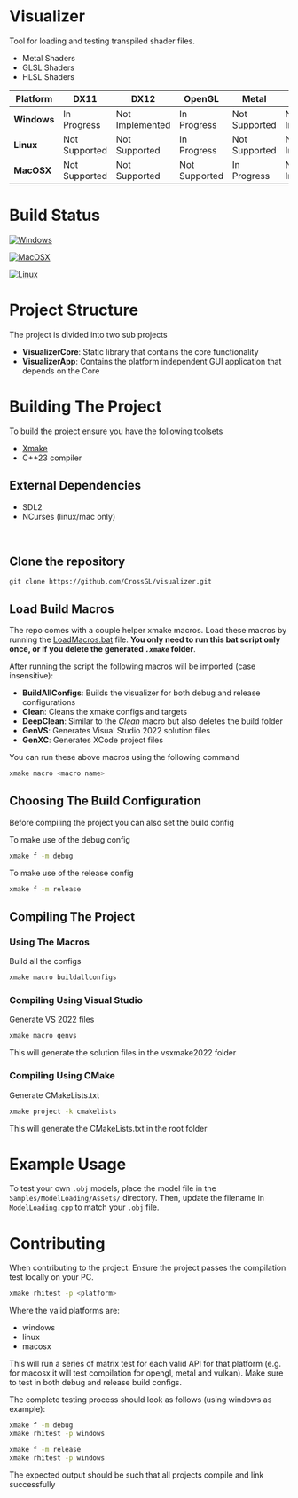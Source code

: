 # Visualizer

Tool for loading and testing transpiled shader files.
- Metal Shaders
- GLSL Shaders
- HLSL Shaders

  
| Platform |     DX11      |      DX12       |   OpenGL    |     Metal     |     Vulkan      |
|----------|---------------|-----------------|-------------|---------------|-----------------|
| **Windows**  | In Progress   | Not Implemented | In Progress | Not Supported | Not Implemented |
| **Linux**    | Not Supported | Not Supported   | In Progress | Not Supported | Not Implemented |
| **MacOSX**   | Not Supported | Not Supported   | Not Supported | In Progress   | Not Implemented |

# Build Status
[![Windows](https://github.com/CrossGL/visualizer/actions/workflows/windows.yml/badge.svg?branch=main)](https://github.com/CrossGL/visualizer/actions/workflows/windows.yml)

[![MacOSX](https://github.com/CrossGL/visualizer/actions/workflows/macosx.yml/badge.svg)](https://github.com/CrossGL/visualizer/actions/workflows/macosx.yml)

[![Linux](https://github.com/CrossGL/visualizer/actions/workflows/linux.yml/badge.svg)](https://github.com/CrossGL/visualizer/actions/workflows/linux.yml)

# Project Structure

The project is divided into two sub projects

- **VisualizerCore**: Static library that contains the core functionality
- **VisualizerApp**: Contains the platform independent GUI application that depends on the Core

# Building The Project

To build the project ensure you have the following toolsets

- [Xmake](https://xmake.io/)
- C++23 compiler

## External Dependencies

- SDL2
- NCurses (linux/mac only)

</br>

## Clone the repository

```
git clone https://github.com/CrossGL/visualizer.git
```

## Load Build Macros

The repo comes with a couple helper xmake macros. Load these macros by running the [LoadMacros.bat](./LoadMacros.bat) file. **You only need to run this bat script only once, or if you delete the generated *`.xmake`* folder**.

After running the script the following macros will be imported (case insensitive):

- **BuildAllConfigs**: Builds the visualizer for both debug and release configurations
- **Clean**: Cleans the xmake configs and targets
- **DeepClean**: Similar to the *Clean* macro but also deletes the build folder
- **GenVS**: Generates Visual Studio 2022 solution files
- **GenXC**: Generates XCode project files

You can run these above macros using the following command

```bash
xmake macro <macro name>
```

## Choosing The Build Configuration

Before compiling the project you can also set the build config

To make use of the debug config

```bash
xmake f -m debug
```

To make use of the release config

```bash
xmake f -m release
```

## Compiling The Project

### Using The Macros

Build all the configs

```bash
xmake macro buildallconfigs
```

### Compiling Using Visual Studio

Generate VS 2022 files

```bash
xmake macro genvs
```

This will generate the solution files in the vsxmake2022 folder

### Compiling Using CMake

Generate CMakeLists.txt

```bash
xmake project -k cmakelists
```

This will generate the CMakeLists.txt in the root folder

# Example Usage

To test your own `.obj` models, place the model file in the `Samples/ModelLoading/Assets/` directory. Then, update the filename in `ModelLoading.cpp` to match your `.obj` file.

# Contributing

When contributing to the project. Ensure the project passes the compilation test locally on your PC.

```bash
xmake rhitest -p <platform>
```
Where the valid platforms are:
- windows
- linux
- macosx

This will run a series of matrix test for each valid API for that platform (e.g. for macosx it will test compilation for opengl, metal and vulkan). Make sure to test in both debug and release build configs.

The complete testing process should look as follows (using windows as example):
```bash
xmake f -m debug
xmake rhitest -p windows

xmake f -m release
xmake rhitest -p windows
```

The expected output should be such that all projects compile and link successfully
